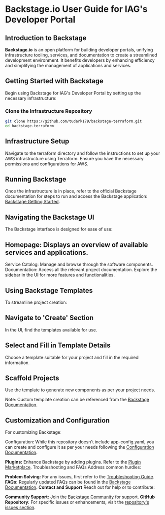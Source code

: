 # Backstage.io User Guide for IAG's Developer Portal

## Introduction to Backstage
**Backstage.io** is an open platform for building developer portals, unifying infrastructure tooling, services, and documentation to create a streamlined development environment. It benefits developers by enhancing efficiency and simplifying the management of applications and services.

## Getting Started with Backstage
Begin using Backstage for IAG's Developer Portal by setting up the necessary infrastructure:

### Clone the Infrastructure Repository
```bash
git clone https://github.com/tudark179/backstage-terraform.git
cd backstage-terraform
```
## Infrastructure Setup
Navigate to the terraform directory and follow the instructions to set up your AWS infrastructure using Terraform. Ensure you have the necessary permissions and configurations for AWS.

## Running Backstage
Once the infrastructure is in place, refer to the official Backstage documentation for steps to run and access the Backstage application: [Backstage Getting Started](https://backstage.io/docs/getting-started/).

## Navigating the Backstage UI
The Backstage interface is designed for ease of use:

## Homepage: Displays an overview of available services and applications.
Service Catalog: Manage and browse through the software components.
Documentation: Access all the relevant project documentation.
Explore the sidebar in the UI for more features and functionalities.

## Using Backstage Templates
To streamline project creation:

## Navigate to 'Create' Section
In the UI, find the templates available for use.

## Select and Fill in Template Details
Choose a template suitable for your project and fill in the required information.

## Scaffold Projects
Use the template to generate new components as per your project needs.

Note: Custom template creation can be referenced from the [Backstage Documentation](https://backstage.io/docs/features/software-templates/creating-templates).

## Customization and Configuration
For customizing Backstage:

Configuration: While this repository doesn't include app-config.yaml, you can create and configure it as per your needs following the [Configuration Documentation](https://backstage.io/docs/conf/).

**Plugins:** Enhance Backstage by adding plugins. Refer to the [Plugin Marketplace](https://backstage.io/plugins).
Troubleshooting and FAQs
Address common hurdles:

**Problem Solving:** For any issues, first refer to the [Troubleshooting Guide](https://backstage.io/docs/overview/troubleshooting).
**FAQs:** Regularly updated FAQs can be found in the [Backstage Documentation](https://backstage.io/docs/faq).
**Contact and Support**
Reach out for help or to contribute:

**Community Support:** Join the [Backstage Community](https://backstage.io/community) for support.
**GitHub Repository:** For specific issues or enhancements, visit the [repository's issues section](https://github.com/tudark179/backstage-terraform/issues).
